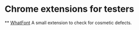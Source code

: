 # Chrome extensions for testers

** [WhatFont](https://chromewebstore.google.com/detail/whatfont/jabopobgcpjmedljpbcaablpmlmfcogm)
A small extension to check for cosmetic defects.
